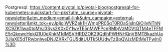 Postgresql: https://content.pivotal.io/pivotal-blog/postgresql-for-kubernetes-quickstart-for-pks?utm_source=pivotal-newsletter&utm_medium=email-link&utm_campaign=external-newsletter&mkt_tok=eyJpIjoiWVRZek1HWmpPR05qT0ROaSIsInQiOiIyNThNXC9ZK1lwa0toMVJ3Sys2K0x0Y1wvTE5nMWFPcnRMbjVzMDVtQTM4eTFFME5rQkowcHpkQ1U0eXhkM1dMSVlHRDZOK29QdlhPWHNHQnVBMTBkazhUa3JIaXE5dTRwbnIweDNJZXRxTGU5ditUUTk5UUdwTzBpQVJzMEtMeTFwIn0%3D
